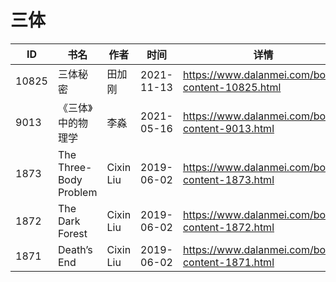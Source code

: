 # 三体

| ID | 书名 | 作者 | 时间 | 详情 | 下载页面 | EPUB下载链接 | MOBI下载链接 | AZW3下载链接 |
| --- | --- | --- | --- | --- | --- | --- | --- | --- |
| 10825 | 三体秘密 | 田加刚 | 2021-11-13 | https://www.dalanmei.com/book-content-10825.html | https://www.dalanmei.com/download-book-10825.html | http://ct.dalanmei.com/f/31084289-570160670-866c15 | http://ct.dalanmei.com/f/31084289-570352632-2839b9 | http://ct.dalanmei.com/f/31084289-571401110-73d302 |
| 9013 | 《三体》中的物理学 | 李淼 | 2021-05-16 | https://www.dalanmei.com/book-content-9013.html | https://www.dalanmei.com/download-book-9013.html | http://ct.dalanmei.com/f/31084289-571723127-30b27b | http://ct.dalanmei.com/f/31084289-572112677-a34ac0 | http://ct.dalanmei.com/f/31084289-572116935-23fa45 |
| 1873 | The Three-Body Problem | Cixin Liu | 2019-06-02 | https://www.dalanmei.com/book-content-1873.html | https://www.dalanmei.com/download-book-1873.html | http://ct.dalanmei.com/f/31084289-571517562-7ef16d | http://ct.dalanmei.com/f/31084289-571778243-082f2c | http://ct.dalanmei.com/f/31084289-571877167-7c2e45 |
| 1872 | The Dark Forest | Cixin Liu | 2019-06-02 | https://www.dalanmei.com/book-content-1872.html | https://www.dalanmei.com/download-book-1872.html | http://ct.dalanmei.com/f/31084289-571517573-9a4249 | http://ct.dalanmei.com/f/31084289-571778247-aca0b3 | http://ct.dalanmei.com/f/31084289-571877178-84b38c |
| 1871 | Death&#8217;s End | Cixin Liu | 2019-06-02 | https://www.dalanmei.com/book-content-1871.html | https://www.dalanmei.com/download-book-1871.html | http://ct.dalanmei.com/f/31084289-571517581-9ab19a | http://ct.dalanmei.com/f/31084289-571778252-415b42 | http://ct.dalanmei.com/f/31084289-571877192-51324d |
